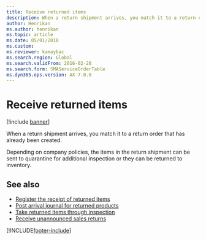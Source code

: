 ```yaml
---
title: Receive returned items 
description: When a return shipment arrives, you match it to a return order that has already been created. Learn how to receive returned items.
author: Henrikan
ms.author: henrikan
ms.topic: article
ms.date: 05/01/2018
ms.custom: 
ms.reviewer: kamaybac
ms.search.region: Global
ms.search.validFrom: 2016-02-28
ms.search.form: SMAServiceOrderTable
ms.dyn365.ops.version: AX 7.0.0
---
```


# Receive returned items

[!include [banner](../includes/banner.md)]

When a return shipment arrives, you match it to a return order that has already been created.

Depending on company policies, the items in the return shipment can be sent to quarantine for additional inspection or they can be returned to inventory.

## See also

- [Register the receipt of returned items](register-the-receipt-of-returned-items.md)
- [Post arrival journal for returned products](post-arrival-journal-for-returned-products.md)
- [Take returned items through inspection](take-returned-items-through-inspection.md)
- [Receive unannounced sales returns](../warehousing/sales-returns-unannounced.md)

[!INCLUDE[footer-include](../../includes/footer-banner.md)]